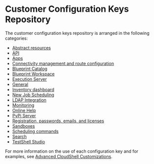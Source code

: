 # Customer Configuration Keys Repository

The customer configuration keys repository is arranged in the following categories:

- [Abstract resources](./customer-configuration-keys-repository/abstract-resources)
- [API](./customer-configuration-keys-repository/api)
- [Apps](./customer-configuration-keys-repository/apps)
- [Connectivity management and route configuration](./customer-configuration-keys-repository/connectivity-management-and-route-configuration)
- [Blueprint Catalog](./customer-configuration-keys-repository/blueprint-catalog)
- [Blueprint Workspace](./customer-configuration-keys-repository/blueprint-workspace)
- [Execution Server](./customer-configuration-keys-repository/execution-server)
- [General](./customer-configuration-keys-repository/general)
- [Inventory dashboard](./customer-configuration-keys-repository/inventory-dashboard)
- [New Job Scheduling](./customer-configuration-keys-repository/new-job-scheduling)
- [LDAP Integration](./customer-configuration-keys-repository/ldap-integration)
- [Monitoring](./customer-configuration-keys-repository/monitoring)
- [Online Help](./customer-configuration-keys-repository/online-help)
- [PyPi Server](./customer-configuration-keys-repository/pypi-server)
- [Registration, passwords, emails, and licenses](./customer-configuration-keys-repository/registration-passwords-emails-and-licenses)
- [Sandboxes](./customer-configuration-keys-repository/sandboxes)
- [Scheduling commands](./customer-configuration-keys-repository/scheduling-commands)
- [Search](./customer-configuration-keys-repository/search)
- [TestShell Studio](./customer-configuration-keys-repository/testshell-studio)

For more information on the use of each configuration key and for examples, see [Advanced CloudShell Customizations](../advanced-cloudshell-customizations.md).
